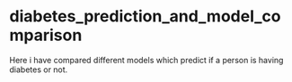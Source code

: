 # diabetes_prediction_and_model_comparison
Here i have compared different models which predict if a person is having diabetes or not.
